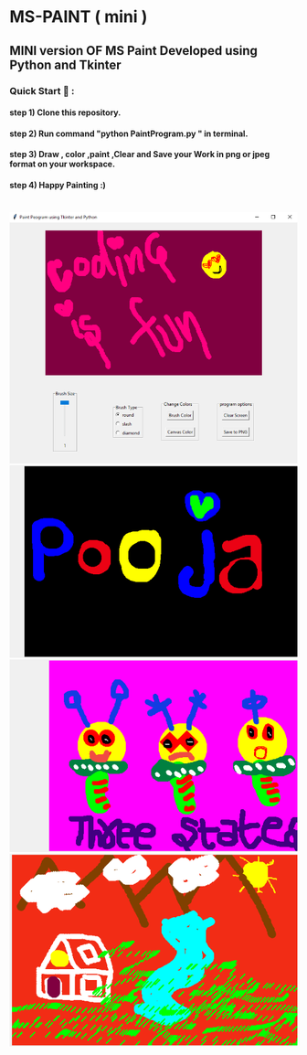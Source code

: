 # MS-PAINT ( mini )
## MINI version OF MS Paint Developed using Python and Tkinter
### Quick Start 🎇 :
####   step 1) Clone this repository.
####   step 2) Run command "python PaintProgram.py " in terminal.
####   step 3) Draw , color ,paint ,Clear and Save your Work in png or jpeg format on your workspace.
####   step 4) Happy Painting :)  
    
#
![](https://github.com/poojarathore30/MS-PAINT/blob/master/Screen.PNG)
![](https://github.com/poojarathore30/MS-PAINT/blob/master/nameLogo.png)
![](https://github.com/poojarathore30/MS-PAINT/blob/master/Aliens.png)
![](https://github.com/poojarathore30/MS-PAINT/blob/master/My_scenery.png)

